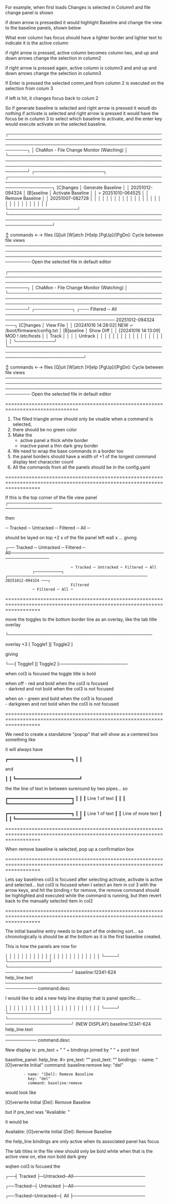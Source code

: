 



For example, when first loads Changes is selected in Column1 and file change panel is shown

if down arrow is presseded it would highlight Baseline and change the view to the baseline panels, shown below

What ever column has focus should have a lighter border and lighter text to indicate it is the active column



if right arrow is pressed, active column becomes column two, and up and down arrows change the selection in column2

if right arrow is pressed again, active column is column3 and and up and down arrows change the selection in column3

If Enter is pressed the selected comm,and from column 2 is executed on the selection from colum 3

if left is hit, it changes focus back to colum 2

So if generate baseline is selected and right arrow is pressed it woudl do nothing
if activate is selected and right arrow is pressed it would have the focus be in column 3 to select which baseline to activate, and the enter key would execute activate on the selected baseline.






┌────────────────────────────────────────────────────────────────────────────────────────────────────────────────────────────────────────────────────────────┐
│                                                       ChaMon - File Change Monitor (Watching)                                                              │
└────────────────────────────────────────────────────────────────────────────────────────────────────────────────────────────────────────────────────────────┘
                ┌──────────────────────┐ ┌──────────────────────────────────────────────────────────────────────────────────────────────────────────────────┐
 [C]hanges      │ Generate Baseline    │ │   20251012-094324                                                                                                │
 [B]aseline     │ Activate Baseline    │ │ > 20251010-064525                                                                                                │
                │ Remove Baseline      │ │   20251007-082728                                                                                                │
                │                      │ │                                                                                                                  │
                │                      │ │                                                                                                                  │
                │                      │ │                                                                                                                  │
                │                      │ │                                                                                                                  │
                │                      │ │                                                                                                                  │
                │                      │ │                                                                                                                  │
                │                      │ │                                                                                                                  │                
                └──────────────────────┘ └──────────────────────────────────────────────────────────────────────────────────────────────────────────────────┘ 
                                                                                                                   
 ↕ commands ←→ files [Q]uit [W]atch [H]elp [PgUp]/[PgDn]: Cycle between file views                                 
──────────────────────────────────────────────────────────────────────────────────────────────────────────────────────────────────────────────────────────────
 Open the selected file in default editor                                                                          









┌────────────────────────────────────────────────────────────────────────────────────────────────────────────────────────────────────────────────────────────┐
│                                                       ChaMon - File Change Monitor (Watching)                                                              │
└────────────────────────────────────────────────────────────────────────────────────────────────────────────────────────────────────────────────────────────┘
                ┌────────────┐ ┌─── Filtered ─ All ───────────────────────────────────────────────────────────────────────────────────── 20251012-094324 ───┐
 [C]hanges      │ View File  │ │ [20241016 14:28:02] NEW ✓ /boot/firmware/config.txt                                                                        │
 [B]aseline     │ Show Diff  │ │ [20241016 14:13:09] MOD ! /etc/hosts                                                                                       │
                │ Track      │ │                                                                                                                            │
                │ Untrack    │ │                                                                                                                            │
                │            │ │                                                                                                                            │
                │            │ │                                                                                                                            │
                │            │ │                                                                                                                            │
                │            │ │                                                                                                                            │
                └────────────┘ └────────────────────────────────────────────────────────────────────────────────────────────────────────────────────────────┘ 
                                                                                                                   
 ↕ commands ←→ files [Q]uit [W]atch [H]elp [PgUp]/[PgDn]: Cycle between file views                                 
──────────────────────────────────────────────────────────────────────────────────────────────────────────────────────────────────────────────────────────────
 Open the selected file in default editor                                                                          
 
 
 
 










===============================================================================


1. The filled triangle arrow should only be visable when a command is selected, 
2. there should be no green color
3. Make the 
    - active panel a thick white border 
    - inactive panel a thin dark grey border
4. We need to wrap the base commands in a border too
5. the panel borders should have a width of +1 of the longest command display text characcter count
6. All the commands from all the panels should be in the config.yaml


========================================================================================================================


If this is the top corner of the file view panel
┌────────────────────────────────────────────────────────────────

then 

─ Tracked ─ Untracked ─ Filtered ─ All ─

should be layed on top +2 x of the file panel left wall x ... giving 


┌── Tracked ─ Untracked ─ Filtered ─ All───────────────────────────────────────────────────────────────



                                 ─ Tracked ─ Untracked ─ Filtered ─ All 
                ┌────────────┐ ┌────────────────────────────────────────────────────────────── 20251012-094324 ───┐
                                 Filtered       
                ─ Filtered ─ All ─



========================================================================================================================


move the toggles to the bottom border line as an overlay, like the tab title overlay


└──────────────────────────────────────────────

overlay +3 [ Toggle1 ][ Toggle2 ]

giving

└──[ Toggle1 ][ Toggle2 ]──────────────────────



when col3 is focused the toggle title is bold

when off 
    - red and bold when the col3 is focused  
    - darkred and not bold when the col3 is not focused  
    
when on
    - green and bold when the col3 is focused  
    - darkgreen and not bold when the col3 is not focused      
    
========================================================================================================================

We need to create a standalone "popup" that will show as a centered box something like

it will always have 

┏━━━━━━━━━━━━━━━━━━━━━━━━┓
┃                        ┃

and 

┃                        ┃
┗━━━━━━━━━━━━━━━━━━━━━━━━┛

the the line of text in between sureround by two pipes... so


┏━━━━━━━━━━━━━━━━━━━━━━━━┓
┃                        ┃
┃     Line 1 of text     ┃
┃                        ┃
┗━━━━━━━━━━━━━━━━━━━━━━━━┛

┏━━━━━━━━━━━━━━━━━━━━━━━━┓
┃                        ┃
┃     Line 1 of text     ┃
┃   Line of more text    ┃
┃                        ┃
┗━━━━━━━━━━━━━━━━━━━━━━━━┛


========================================================================================================================

When remove baseline is selected, pop up a confirmation box

========================================================================================================================

Lets say baselines col3 is focused after selecting activate, activate is active and selected... but col3 is focused
when I select an item in col 3 with the arrow keys, and hit the binding r for remove, the remove command should be highlighted and executed while the command is running, but then revert back to the manually selected item in col2



========================================================================================================================





The initial baseline entry needs to be part of the ordering sort... so chronologically is should be at the bottom as it is the first baseline created.








This is how the panels are now for 


│    │ │             │ │                                                                      │
│    │ │             │ │                                                                      │
│    │ │             │ │                                                                      │
│    │ │             │ │                                                                      │
└────┘ └─────────────┘ └──────────────────────────────────────────────────────────────────────┘
                                                                             baseline:12341-624               
help_line.text
────────────────────────────────────────────────────────────
command.desc




I would like to add a new help line display that is panel specific....




│    │ │             │ │                                                                      │
│    │ │             │ │                                                                      │
│    │ │             │ │                                                                      │
│    │ │             │ │                                                                      │
└────┘ └─────────────┘ └──────────────────────────────────────────────────────────────────────┘
                        {NEW DISPLAY}                                        baseline:12341-624               
help_line.text
────────────────────────────────────────────────────────────
command.desc







New display is: pre_text + " " + bindings joined by " " + post text



baseline_panel:
    help_line: #>
        pre_text: ""
        post_text: ""
        bindings:
            - name: "[O]verwrite Initial"
              command: baseline:remove
              key: "del"
        
            - name: "[Del]: Remove Baseline
              key: "del"
              command: baseline:remove


would look like 

[O]verwrite Initial [Del]: Remove Baseline


but if pre_text was "Available: "

it would be

Available: [O]verwrite Initial [Del]: Remove Baseline


the help_line bindings are only active when its associated panel has focus







The tab titles in the file view should only be bold white when that is the active view on, else non bold dark grey

wqhen col3 is focused the 


┌──┤ Tracked ├─Untracked─All───────────────────────

┌──Tracked─┤ Untracked ├─All───────────────────────

┌──Tracked─Untracked─┤ All ├───────────────────────




    
    
    